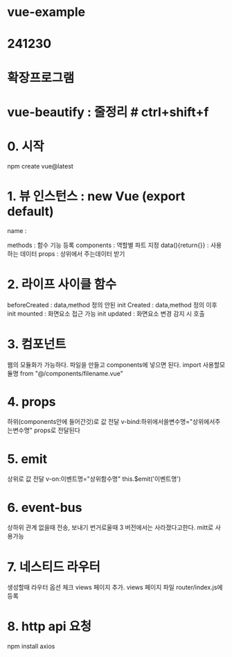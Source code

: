 # vue-example
# 241230

# 확장프로그램
# vue-beautify : 줄정리 # ctrl+shift+f

# 0. 시작
   npm create vue@latest

# 1. 뷰 인스턴스 : new Vue (export default)
   name        : <div id=""> </div>
   methods     : 함수 기능 등록
   components  : 역할별 파트 지정
   data(){return{}}    : 사용하는 데이터
   props       : 상위에서 주는데이터 받기

# 2. 라이프 사이클 함수
   beforeCreated : data,method 정의 안된 init
   Created     : data,method 정의 이후 init
   mounted     : 화면요소 접근 가능 init
   updated     : 화면요소 변경 감지 시 호출

# 3. 컴포넌트
   웹의 모듈화가 가능하다.
   파일을 만들고 components에 넣으면 된다.
   import 사용할모듈명 from "@/components/filename.vue"

# 4. props
   하위(components안에 들어간것)로 값 전달
   v-bind:하위에서쓸변수명="상위에서주는변수명"
   props로 전달된다


# 5. emit
   상위로 값 전달
   v-on:이벤트명="상위함수명"
   this.$emit('이벤트명')


# 6. event-bus
   상하위 관계 없을때 전송, 보내기 번거로울때
   3 버전에서는 사라졌다고한다.
   mitt로 사용가능


# 7. 네스티드 라우터
   생성할때 라우터 옵션 체크
   views 페이지 추가. 
   views 페이지 파일 router/index.js에 등록


# 8. http api 요청
   npm install axios